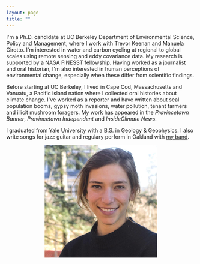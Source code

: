 ```yaml
---
layout: page
title: ""
---
```


I'm a Ph.D. candidate at UC Berkeley Department of Environmental Science, Policy and Management, where I work with Trevor Keenan and Manuela Girotto. I'm interested in water and carbon cycling at regional to global scales using remote sensing and eddy covariance data. My research is supported by a NASA FINESST fellowship. Having worked as a journalist and oral historian, I'm also interested in human perceptions of environmental change, especially when these differ from scientific findings. 

Before starting at UC Berkeley, I lived in Cape Cod, Massachusetts and Vanuatu, a Pacific island nation where I collected oral histories about climate change. I've worked as a reporter and have written about seal population booms, gypsy moth invasions, water pollution, tenant farmers and illicit mushroom foragers. My work has appeared in the _Provincetown Banner_, _Provincetown Independent_ and _InsideClimate News_.

I graduated from Yale University with a B.S. in Geology & Geophysics. I also write songs for jazz guitar and regulary perform in Oakland with [my band](https://www.instagram.com/soph.n.gabe/). 

<p align="center">
   <img src="/headshot.jpg" width="300"> 
</p>

